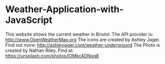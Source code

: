 # Weather-Application-with-JavaScript
This website shows the current weather in Bristol.
The API provider is: http://www.OpenWeatherMap.org
The icons are created by Ashley Jager. Find out more: http://ashleyjager.com/weather-underground
The Photo is created by Nathan Riley. Find at: https://unsplash.com/photos/iOMkcADNoq8 
